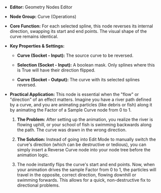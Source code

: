 - **Editor:** Geometry Nodes Editor
    
- **Node Group:** Curve (Operations)
    
- **Core Function:** For each selected spline, this node reverses its internal direction, swapping its start and end points. The visual shape of the curve remains identical.
    
- **Key Properties & Settings:**
    
    - **Curve (Socket - Input):** The source curve to be reversed.
        
    - **Selection (Socket - Input):** A boolean mask. Only splines where this is True will have their direction flipped.
        
    - **Curve (Socket - Output):** The curve with its selected splines reversed.
        
- **Practical Application:** This node is essential when the "flow" or "direction" of an effect matters. Imagine you have a river path defined by a curve, and you are animating particles (like debris or fish) along it by animating the Factor of a Sample Curve node from 0 to 1.
    
    1. **The Problem:** After setting up the animation, you realize the river is flowing uphill, or your school of fish is swimming backwards along the path. The curve was drawn in the wrong direction.
        
    2. **The Solution:** Instead of going into Edit Mode to manually switch the curve's direction (which can be destructive or tedious), you can simply insert a Reverse Curve node into your node tree before the animation logic.
        
    3. The node instantly flips the curve's start and end points. Now, when your animation drives the sample Factor from 0 to 1, the particles will travel in the opposite, correct direction, flowing downhill or swimming forwards. This allows for a quick, non-destructive fix to directional problems.